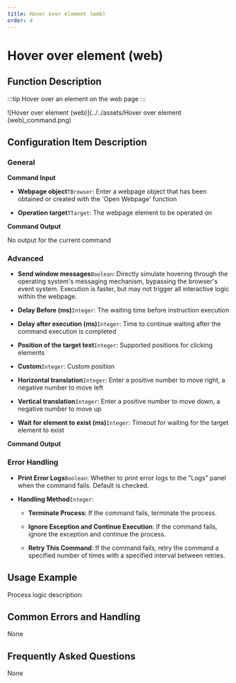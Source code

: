 ```yaml
---
title: Hover over element (web)
order: 4
---
```


# Hover over element (web)

## Function Description

:::tip 
Hover over an element on the web page
:::

![Hover over element (web)](../../assets/Hover over element (web)_command.png)

## Configuration Item Description

### General

**Command Input**

- **Webpage object**`TBrowser`: Enter a webpage object that has been obtained or created with the 'Open Webpage' function

- **Operation target**`TTarget`: The webpage element to be operated on


**Command Output**

No output for the current command

### Advanced

- **Send window messages**`Boolean`: Directly simulate hovering through the operating system's messaging mechanism, bypassing the browser's event system. Execution is faster, but may not trigger all interactive logic within the webpage.

- **Delay Before (ms)**`Integer`: The waiting time before instruction execution

- **Delay after execution (ms)**`Integer`: Time to continue waiting after the command execution is completed

- **Position of the target text**`Integer`: Supported positions for clicking elements

- **Custom**`Integer`: Custom position

- **Horizontal translation**`Integer`: Enter a positive number to move right, a negative number to move left

- **Vertical translation**`Integer`: Enter a positive number to move down, a negative number to move up

- **Wait for element to exist (ms)**`Integer`: Timeout for waiting for the target element to exist


**Command Output**

### Error Handling

- **Print Error Logs**`Boolean`: Whether to print error logs to the "Logs" panel when the command fails. Default is checked. 

- **Handling Method**`Integer`:

    - **Terminate Process**: If the command fails, terminate the process.

    - **Ignore Exception and Continue Execution**: If the command fails, ignore the exception and continue the process.

    - **Retry This Command**: If the command fails, retry the command a specified number of times with a specified interval between retries.

## Usage Example

Process logic description:

## Common Errors and Handling

None

## Frequently Asked Questions

None

